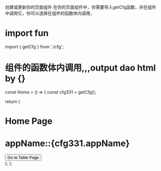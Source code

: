 
创建或更新你的页面组件
在你的页面组件中，你需要导入getCfg函数，并在组件中调用它。你可以选择在组件的函数体内调用，

# import fun

import { getCfg } from './cfg';

# 组件的函数体内调用,,,output dao html by {}


const Home = () => {
  const cfg331 = getCfg();

  return (
    <div>
      <h1>Home Page</h1>
      <h1>appName::{cfg331.appName}</h1>
      <Link to="/table">
        <button>Go to Table Page</button>
      </Link>
    </div>
  );
};